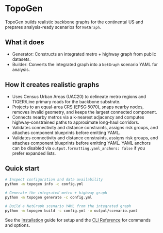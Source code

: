 # TopoGen

TopoGen builds realistic backbone graphs for the continental US and prepares analysis-ready scenarios for `NetGraph`.

## What it does

- Generator: Constructs an integrated metro + highway graph from public datasets.
- Builder: Converts the integrated graph into a `NetGraph` scenario YAML for analysis.

## How it creates realistic graphs

- Uses Census Urban Areas (UAC20) to delineate metro regions and TIGER/Line primary roads for the backbone substrate.
- Projects to an equal-area CRS (EPSG:5070), snaps nearby nodes, removes invalid geometry, and keeps the largest connected component.
- Connects nearby metros via a k-nearest adjacency and computes highway-constrained paths to approximate long-haul corridors.
- Validates connectivity and distance constraints, assigns risk groups, and attaches component blueprints before emitting YAML.
- Validates connectivity and distance constraints, assigns risk groups, and attaches component blueprints before emitting YAML. YAML anchors can be disabled via `output.formatting.yaml_anchors: false` if you prefer expanded lists.

## Quick start

```bash
# Inspect configuration and data availability
python -m topogen info -c config.yml

# Generate the integrated metro + highway graph
python -m topogen generate -c config.yml

# Build a NetGraph scenario YAML from the integrated graph
python -m topogen build -c config.yml -o output/scenario.yaml
```

See the [Installation](getting-started/installation.md) guide for setup and the [CLI Reference](reference/cli.md) for commands and options.
